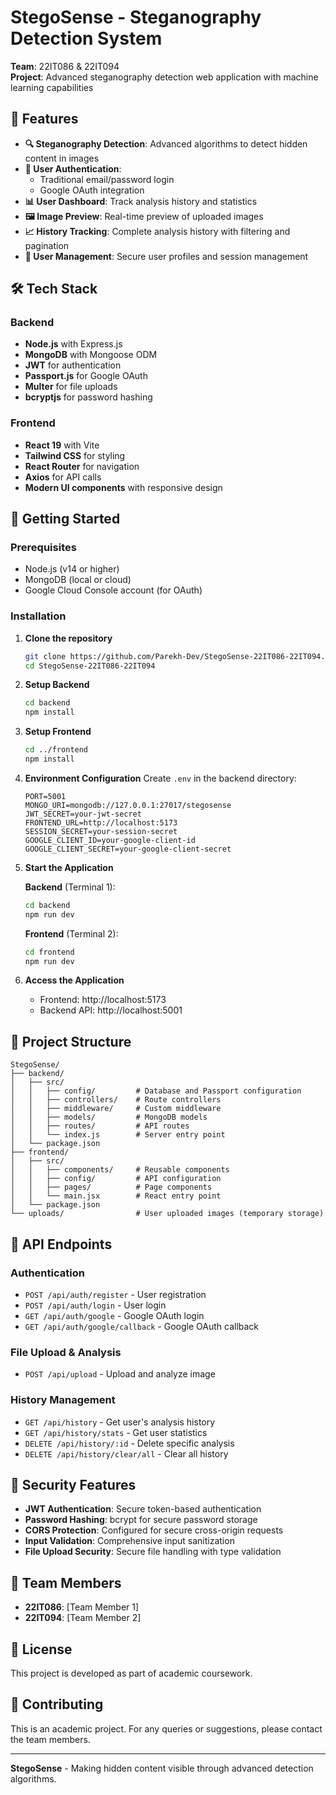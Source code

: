 # StegoSense - Steganography Detection System

**Team**: 22IT086 & 22IT094  
**Project**: Advanced steganography detection web application with machine learning capabilities

## 🎯 Features

- **🔍 Steganography Detection**: Advanced algorithms to detect hidden content in images
- **🔐 User Authentication**: 
  - Traditional email/password login
  - Google OAuth integration
- **📊 User Dashboard**: Track analysis history and statistics
- **🖼️ Image Preview**: Real-time preview of uploaded images
- **📈 History Tracking**: Complete analysis history with filtering and pagination
- **👤 User Management**: Secure user profiles and session management

## 🛠️ Tech Stack

### Backend
- **Node.js** with Express.js
- **MongoDB** with Mongoose ODM
- **JWT** for authentication
- **Passport.js** for Google OAuth
- **Multer** for file uploads
- **bcryptjs** for password hashing

### Frontend
- **React 19** with Vite
- **Tailwind CSS** for styling
- **React Router** for navigation
- **Axios** for API calls
- **Modern UI components** with responsive design

## 🚀 Getting Started

### Prerequisites
- Node.js (v14 or higher)
- MongoDB (local or cloud)
- Google Cloud Console account (for OAuth)

### Installation

1. **Clone the repository**
   ```bash
   git clone https://github.com/Parekh-Dev/StegoSense-22IT086-22IT094.git
   cd StegoSense-22IT086-22IT094
   ```

2. **Setup Backend**
   ```bash
   cd backend
   npm install
   ```

3. **Setup Frontend**
   ```bash
   cd ../frontend
   npm install
   ```

4. **Environment Configuration**
   Create `.env` in the backend directory:
   ```env
   PORT=5001
   MONGO_URI=mongodb://127.0.0.1:27017/stegosense
   JWT_SECRET=your-jwt-secret
   FRONTEND_URL=http://localhost:5173
   SESSION_SECRET=your-session-secret
   GOOGLE_CLIENT_ID=your-google-client-id
   GOOGLE_CLIENT_SECRET=your-google-client-secret
   ```

5. **Start the Application**
   
   **Backend** (Terminal 1):
   ```bash
   cd backend
   npm run dev
   ```
   
   **Frontend** (Terminal 2):
   ```bash
   cd frontend
   npm run dev
   ```

6. **Access the Application**
   - Frontend: http://localhost:5173
   - Backend API: http://localhost:5001

## 📁 Project Structure

```
StegoSense/
├── backend/
│   ├── src/
│   │   ├── config/         # Database and Passport configuration
│   │   ├── controllers/    # Route controllers
│   │   ├── middleware/     # Custom middleware
│   │   ├── models/         # MongoDB models
│   │   ├── routes/         # API routes
│   │   └── index.js        # Server entry point
│   └── package.json
├── frontend/
│   ├── src/
│   │   ├── components/     # Reusable components
│   │   ├── config/         # API configuration
│   │   ├── pages/          # Page components
│   │   └── main.jsx        # React entry point
│   └── package.json
└── uploads/                # User uploaded images (temporary storage)
```

## 🔧 API Endpoints

### Authentication
- `POST /api/auth/register` - User registration
- `POST /api/auth/login` - User login
- `GET /api/auth/google` - Google OAuth login
- `GET /api/auth/google/callback` - Google OAuth callback

### File Upload & Analysis
- `POST /api/upload` - Upload and analyze image

### History Management
- `GET /api/history` - Get user's analysis history
- `GET /api/history/stats` - Get user statistics
- `DELETE /api/history/:id` - Delete specific analysis
- `DELETE /api/history/clear/all` - Clear all history

## 🔐 Security Features

- **JWT Authentication**: Secure token-based authentication
- **Password Hashing**: bcrypt for secure password storage
- **CORS Protection**: Configured for secure cross-origin requests
- **Input Validation**: Comprehensive input sanitization
- **File Upload Security**: Secure file handling with type validation

## 👥 Team Members

- **22IT086**: [Team Member 1]
- **22IT094**: [Team Member 2]

## 📄 License

This project is developed as part of academic coursework.

## 🤝 Contributing

This is an academic project. For any queries or suggestions, please contact the team members.

---

**StegoSense** - Making hidden content visible through advanced detection algorithms.
